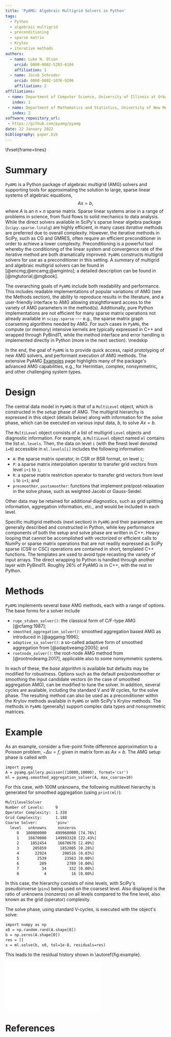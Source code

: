 ```yaml
---
title: 'PyAMG: Algebraic Multigrid Solvers in Python'
tags:
  - Python
  - algebraic multigrid
  - preconditioning
  - sparse matrix
  - Krylov
  - iterative methods
authors:
  - name: Luke N. Olson
    orcid: 0000-0002-5283-6104
    affiliation: 1
  - name: Jacob Schroder
    orcid: 0000-0002-1076-9206
    affiliation: 2
affiliations:
 - name: Department of Computer Science, University of Illinois at Urbana-Champaign, Urbana, IL USA 61801
   index: 1
 - name: Department of Mathematics and Statistics, University of New Mexico, Albuquerque, NM USA 87131
   index: 2
software_repository_url:
 - https://github.com/pyamg/pyamg
date: 22 January 2022
bibliography: paper.bib
---
```

\fvset{frame=lines}

# Summary

`PyAMG` is a Python package of algebraic multigrid (AMG) solvers and supporting
tools for approximating the solution to large, sparse linear systems of
algebraic equations,
$$A x = b,$$
where $A$ is an $n\times n$ sparse matrix.
Sparse linear systems arise in a range of
problems in science, from fluid flows to solid mechanics to data analysis.
While the direct solvers available in SciPy's sparse linear algebra package
(`scipy.sparse.linalg`) are highly efficient, in many cases *iterative* methods
are preferred due to overall complexity.  However, the iterative methods in
SciPy, such as CG and GMRES, often require an efficient preconditioner in order
to achieve a lower complexity.  Preconditioning is a powerful tool whereby the 
conditioning of the linear system and convergence rate of the iterative method
are both dramatically improved.
`PyAMG` constructs multigrid solvers for use as a
preconditioner in this setting.  A summary of multigrid and algebraic multigrid
solvers can be found in [@encmg;@encamg;@amgintro]; a detailed description can be found
in [@mgtutorial;@mgbook].

The overarching goals of `PyAMG` include both readability and performance.
This includes readable implementations of popular variations of AMG (see the
Methods section), the ability to reproduce results in the literature, and a user-friendly
interface to AMG allowing straightforward access to the variety of AMG parameters
in the method(s). Additionally, pure Python implementations are not efficient for many sparse matrix
operations not already available in `scipy.sparse` --- e.g., the sparse matrix graph 
coarsening algorithms needed by AMG. For such cases in `PyAMG`, the compute (or
memory) intensive kernels are typically expressed in C++ and wrapped through PyBind11, while the method
interface and error handling is implemented directly in Python (more in the next section). 
\medskip

In the end, the goal of `PyAMG` is to provide quick access, rapid prototyping of new AMG solvers,
and performant execution of AMG methods.  The extensive PyAMG 
[Examples](https://github.com/pyamg/pyamg/wiki/Examples) page highlights many of the package's
advanced AMG capabilities, e.g., for Hermitian, complex, nonsymmetric, and other challenging system types. 

# Design

The central data model in `PyAMG` is that of a `MultiLevel` object, which is
constructed in the *setup* phase of AMG.  The multigrid hierarchy is expressed
in this object (details below) along with information for the *solve* phase, which can be executed
on various input data, $b$, to solve $A x = b$.

The `MultiLevel` object consists of a list of multigrid `Level` objects and diagnostic
information.  For example, a `MultiLevel` object named `ml` contains the list
`ml.levels`.  Then, the data on level `i` (with the finest level denoted `i=0`)
accessible in `ml.levels[i]` includes the following information:

- `A`: the sparse matrix operator, in CSR or BSR format, on level `i`;
- `P`: a sparse matrix interpolation operator to transfer grid vectors from level `i+1` to `i`;
- `R`: a sparse matrix restriction operator to transfer grid vectors from level `i` to `i+1`; and
- `presmoother`, `postsmoother`: functions that implement pre/post-relaxation in the solve phase, such as weighted Jacobi or Gauss-Seidel.

Other data may be retained for additional diagnostics, such as grid
splitting information, aggregation information, etc., and would be included
in each level.

Specific multigrid methods (next section) in `PyAMG` and their parameters are generally described
and constructed in Python, while key performance components of both the setup and solve phase
are written in C++.  Heavy looping that cannot be accomplished with vectorized
or efficient calls to NumPy or sparse matrix operations that are not readily
expressed as SciPy sparse (CSR or CSC) operations are contained in short,
templated C++ functions.  The templates are used to avoid type recasting the variety
of input arrays. The direct wrapping to Python is handled through another layer
with PyBind11.  Roughly 26\% of PyAMG is in C++, with the rest in Python.

# Methods

`PyAMG` implements several base AMG methods, each with a range of options.  The base forms
for a solver include

- `ruge_stuben_solver()`: the classical form of C/F-type AMG [@cfamg:1987];
- `smoothed_aggregation_solver()`: smoothed aggregation based AMG as introduced in [@aggamg:1996];
- `adaptive_sa_solver()`: a so-called adaptive form of smoothed aggregation from [@adaptiveamg:2005]; and
- `rootnode_solver()`: the root-node AMG method from [@rootnodeamg:2017], applicable also to some nonsymmetric systems.

In each of these, the *base* algorithm is available but defaults may be
modified for robustness.  Options such as the default pre/postsmoother or smoothing the
input candidate vectors (in the case of smoothed aggregation AMG), can be
modified to tune the solver.  In addition, several cycles are available,
including the standard V and W cycles, for the solve phase.  The resulting
method can also be used as a preconditioner within the Krylov
methods available in `PyAMG` or with SciPy's Krylov methods.  The methods in
`PyAMG` (generally) support complex data types and nonsymmetric matrices.  

# Example

As an example, consider a five-point finite difference approximation to a
Poisson problem, $-\Delta u = f$, given in matrix form as $A x = b$.  The
AMG setup phase is called with
```{.python .numberLines}
import pyamg
A = pyamg.gallery.poisson((10000,10000), format='csr')
ml = pyamg.smoothed_aggregation_solver(A, max_coarse=10)
```
For this case, with 100M unknowns, the following multilevel hierarchy
is generated for smoothed aggregation (using `print(ml)`):
```
MultilevelSolver
Number of Levels:     9
Operator Complexity:  1.338
Grid Complexity:      1.188
Coarse Solver:        'pinv'
  level   unknowns     nonzeros
     0   100000000    499960000 [74.76%]
     1    16670000    149993328 [22.43%]
     2     1852454     16670676 [2.49%]
     3      205859      1852805 [0.28%]
     4       22924       208516 [0.03%]
     5        2539        23563 [0.00%]
     6         289         2789 [0.00%]
     7          34          332 [0.00%]
     8           4           16 [0.00%]
```
In this case, the hierarchy consists of nine levels, with SciPy's pseudoinverse (`pinv`)
being used on the coarsest level. Also displayed is the ratio of unknowns (nonzeros) on all levels
compared to the fine level, also known as the grid (operator) complexity.

The solve phase, using standard V-cycles, is executed with the object's solve:
```{.python .numberLines}
import numpy as np
x0 = np.random.rand(A.shape[0])
b = np.zeros(A.shape[0])
res = []
x = ml.solve(b, x0, tol=1e-8, residuals=res)
```
This leads to the residual history shown in \autoref{fig:example}.

![Algebraic multigrid convergence (relative residual).\label{fig:example}](example.pdf)

# References
